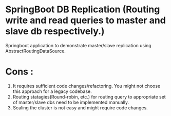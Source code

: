 # SpringBoot DB Replication (Routing write and read queries to master and slave db respectively.)
Springboot application to demonstrate master/slave replication using AbstractRoutingDataSource.

# Cons :
1. It requires sufficient code changes/refactoring. You might not choose this approach for a legacy codebase.
2. Routing statagies(Round-robin, etc.) for routing query to appropriate set of master/slave dbs need to be implemented manually.
3. Scaling the cluster is not easy and might require code changes.
